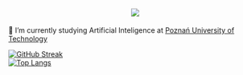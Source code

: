 <h1 align="center">
    <img src="https://readme-typing-svg.herokuapp.com/?font=Righteous&size=35&vCenter=true&width=500&height=70&duration=3000&lines=Hi+There!+👋;+I'm+Michał+Kałmucki!;" />
</h1>

🌱 I’m currently studying Artificial Inteligence at [Poznań University of Technology](https://www.put.poznan.pl)

[![GitHub Streak](http://github-readme-streak-stats.herokuapp.com?user=MichalKalmucki&theme=tokyonight)](https://git.io/streak-stats)\
[![Top Langs](https://github-readme-stats.vercel.app/api/top-langs/?username=MichalKalmucki&layout=compact&theme=tokyonight)](https://github.com/anuraghazra/github-readme-stats)

<!--
**MichalKalmucki/MichalKalmucki** is a ✨ _special_ ✨ repository because its `README.md` (this file) appears on your GitHub profile.

Here are some ideas to get you started:

- 🔭 I’m currently working on ...
- 🌱 I’m currently learning ...
- 👯 I’m looking to collaborate on ...
- 🤔 I’m looking for help with ...
- 💬 Ask me about ...
- 📫 How to reach me: ...
- 😄 Pronouns: ...
- ⚡ Fun fact: ...
-->
